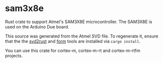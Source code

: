 sam3x8e
===
Rust crate to support Atmel's SAM3X8E microcontroller. The SAM3X8E is used on the Arduino Due board. 

This source was generated from the Atmel SVD file.  To regenerate it, ensure that the the [svd2rust](https://docs.rs/svd2rust/) and [form](https://docs.rs/form/) tools are installed via `cargo install`.

You can use this crate for cortex-m, cortex-m-rt and cortex-m-rtfm projects.
